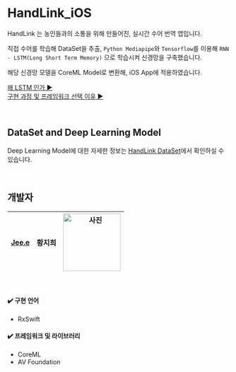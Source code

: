 # HandLink_iOS
HandLink 는 농인들과의 소통을 위해 만들어진, 실시간 수어 번역 앱입니다.  

직접 수어를 학습해 DataSet을 추출, `Python Mediapipe`와 `Tensorflow`를 이용해 `RNN - LSTM(Long Short Term Memory)` 으로 학습시켜 신경망을 구축했습니다.

해당 신경망 모델을 CoreML Model로 변환해, iOS App에 적용하였습니다.

[왜 LSTM 인가 ▶︎](https://github.com/Jeeehee/HandLink/issues/7)  
[구현 과정 및 프레임워크 선택 이유 ▶︎](https://github.com/Jeeehee/HandLink/issues/6)

<br>

## DataSet and Deep Learning Model

Deep Learning Model에 대한 자세한 정보는 [HandLink DataSet](https://github.com/Jeeehee/HandLink)에서 확인하실 수 있습니다.


<br>

## 개발자
|[Jee.e](https://github.com/Jeeehee)|황지희|<img width="130" alt="사진" src="https://user-images.githubusercontent.com/92635121/200990518-49c850d3-91b9-4818-8666-f0f0cc85479a.png">|
|--|--|--|

<br>

#### ✔️ 구현 언어
- RxSwift

#### ✔️ 프레임워크 및 라이브러리
- CoreML
- AV Foundation

